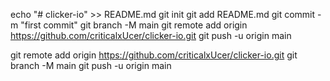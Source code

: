 echo "# clicker-io" >> README.md
git init
git add README.md
git commit -m "first commit"
git branch -M main
git remote add origin https://github.com/criticalxUcer/clicker-io.git
git push -u origin main

git remote add origin https://github.com/criticalxUcer/clicker-io.git
git branch -M main
git push -u origin main
